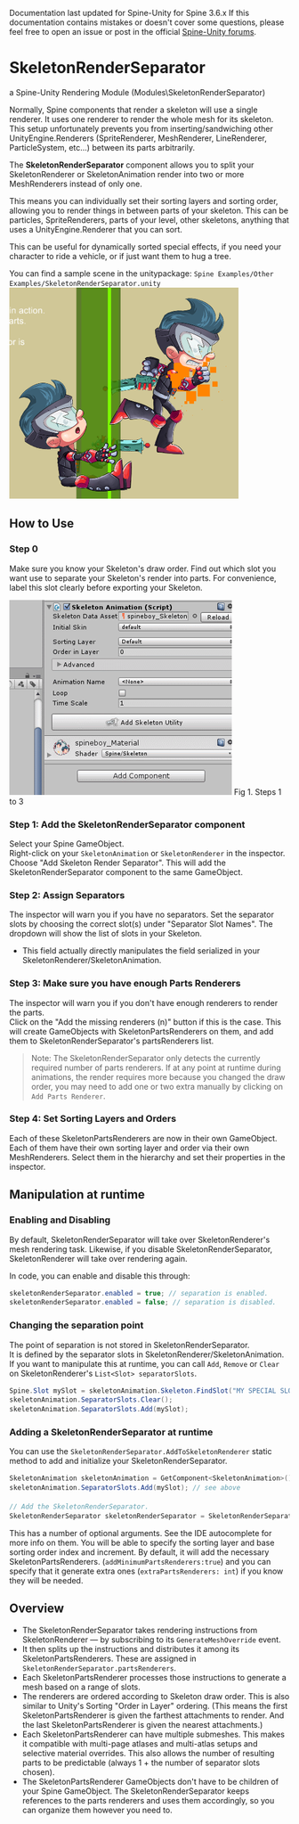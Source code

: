 Documentation last updated for Spine-Unity for Spine 3.6.x
If this documentation contains mistakes or doesn't cover some questions, please feel free to open an issue or post in the official [Spine-Unity forums](http://esotericsoftware.com/forum/viewforum.php?f=3). 

# SkeletonRenderSeparator
a Spine-Unity Rendering Module (Modules\SkeletonRenderSeparator)

Normally, Spine components that render a skeleton will use a single renderer. It uses one renderer to render the whole mesh for its skeleton. This setup unfortunately prevents you from inserting/sandwiching other UnityEngine.Renderers (SpriteRenderer, MeshRenderer, LineRenderer, ParticleSystem, etc...) between its parts arbitrarily.

The **SkeletonRenderSeparator** component allows you to split your SkeletonRenderer or SkeletonAnimation render into two or more MeshRenderers instead of only one.

This means you can individually set their sorting layers and sorting order, allowing you to render things in between parts of your skeleton. This can be particles, SpriteRenderers, parts of your level, other skeletons, anything that uses a UnityEngine.Renderer that you can sort.

This can be useful for dynamically sorted special effects, if you need your character to ride a vehicle, or if just want them to hug a tree.

You can find a sample scene in the unitypackage: `Spine Examples/Other Examples/SkeletonRenderSeparator.unity` 
![](/img/spine-runtimes-guide/spine-unity/skeletonrenderseparator_p1.png)

## How to Use
### Step 0
Make sure you know your Skeleton's draw order. Find out which slot you want use to separate your Skeleton's render into parts. For convenience, label this slot clearly before exporting your Skeleton.

!["Fig 1. Steps 1 to 3"](/img/spine-runtimes-guide/spine-unity/skeletonrenderseparator_steps.gif)
Fig 1. Steps 1 to 3

### Step 1: Add the SkeletonRenderSeparator component
Select your Spine GameObject.  
Right-click on your `SkeletonAnimation` or `SkeletonRenderer` in the inspector.  
Choose "Add Skeleton Render Separator". This will add the SkeletonRenderSeparator component to the same GameObject.

### Step 2: Assign Separators
The inspector will warn you if you have no separators.
Set the separator slots by choosing the correct slot(s) under "Separator Slot Names". The dropdown will show the list of slots in your Skeleton.
- This field actually directly manipulates the field serialized in your SkeletonRenderer/SkeletonAnimation.

### Step 3: Make sure you have enough Parts Renderers 
The inspector will warn you if you don't have enough renderers to render the parts.  
Click on the "Add the missing renderers (n)" button if this is the case. This will create GameObjects with SkeletonPartsRenderers on them, and add them to SkeletonRenderSeparator's partsRenderers list.

> Note: The SkeletonRenderSeparator only detects the currently required number of parts renderers. If at any point at runtime during animations, the render requires more because you changed the draw order, you may need to add one or two extra manually by clicking on `Add Parts Renderer`.

### Step 4: Set Sorting Layers and Orders
Each of these SkeletonPartsRenderers are now in their own GameObject. Each of them have their own sorting layer and order via their own MeshRenderers.
Select them in the hierarchy and set their properties in the inspector.

## Manipulation at runtime 
### Enabling and Disabling
By default, SkeletonRenderSeparator will take over SkeletonRenderer's mesh rendering task.
Likewise, if you disable SkeletonRenderSeparator, SkeletonRenderer will take over rendering again.

In code, you can enable and disable this through:
```csharp
skeletonRenderSeparator.enabled = true; // separation is enabled.
skeletonRenderSeparator.enabled = false; // separation is disabled.
```
### Changing the separation point
The point of separation is not stored in SkeletonRenderSeparator.  
It is defined by the separator slots in SkeletonRenderer/SkeletonAnimation.  
If you want to manipulate this at runtime, you can call `Add`, `Remove` or `Clear` on SkeletonRenderer's `List<Slot> separatorSlots`.
```csharp
Spine.Slot mySlot = skeletonAnimation.Skeleton.FindSlot("MY SPECIAL SLOT");
skeletonAnimation.SeparatorSlots.Clear();
skeletonAnimation.SeparatorSlots.Add(mySlot);
```

### Adding a SkeletonRenderSeparator at runtime
You can use the `SkeletonRenderSeparator.AddToSkeletonRenderer` static method to add and initialize your SkeletonRenderSeparator.
```csharp
SkeletonAnimation skeletonAnimation = GetComponent<SkeletonAnimation>();
skeletonAnimation.SeparatorSlots.Add(mySlot); // see above

// Add the SkeletonRenderSeparator.
SkeletonRenderSeparator skeletonRenderSeparator = SkeletonRenderSeparator.AddToSkeletonRenderer(skeletonAnimation);
```
This has a number of optional arguments. See the IDE autocomplete for more info on them.
You will be able to specify the sorting layer and base sorting order index and increment.
By default, it will add the necessary SkeletonPartsRenderers. (`addMinimumPartsRenderers:true`) and you can specify that it generate extra ones (`extraPartsRenderers: int`) if you know they will be needed. 


## Overview
- The SkeletonRenderSeparator takes rendering instructions from SkeletonRenderer — by subscribing to its `GenerateMeshOverride` event.
- It then splits up the instructions and distributes it among its SkeletonPartsRenderers. These are assigned in `SkeletonRenderSeparator.partsRenderers`.
- Each SkeletonPartsRenderer processes those instructions to generate a mesh based on a range of slots.
- The renderers are ordered according to Skeleton draw order. This is also similar to Unity's Sorting "Order in Layer" ordering. (This means the first SkeletonPartsRenderer is given the farthest attachments to render. And the last SkeletonPartsRenderer is given the nearest attachments.)
- Each SkeletonPartsRenderer can have multiple submeshes. This makes it compatible with multi-page atlases and multi-atlas setups and selective material overrides. This also allows the number of resulting parts to be predictable (always 1 + the number of separator slots chosen).
- The SkeletonPartsRenderer GameObjects don't have to be children of your Spine GameObject. The SkeletonRenderSeparator keeps references to the parts renderers and uses them accordingly, so you can organize them however you need to. 
